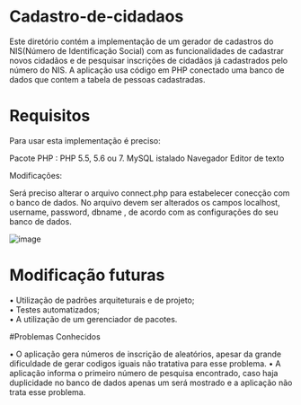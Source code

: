# Cadastro-de-cidadaos

Este diretório contém a implementação de um gerador de cadastros do NIS(Número de Identificação Social) com as funcionalidades de cadastrar novos cidadãos e de pesquisar inscrições de cidadãos já cadastrados pelo número do NIS.
A aplicação usa código em PHP conectado uma banco de dados que contem a tabela de pessoas cadastradas.

# Requisitos
Para usar esta implementação é preciso:

Pacote PHP : PHP 5.5, 5.6 ou 7.
MySQL istalado
Navegador
Editor de texto

Modificações:

Será preciso alterar o arquivo connect.php para estabelecer conecção com o banco de dados. No arquivo devem ser alterados os campos localhost, username, password, dbname , de
acordo com as configurações do seu banco de dados.

![image](https://user-images.githubusercontent.com/34312201/118130873-3b0bcd80-b3d4-11eb-8b70-12a34213038c.png)

# Modificação futuras

• Utilização de padrões arquiteturais e de projeto;  
• Testes automatizados;  
• A utilização de um gerenciador de pacotes.   

#Problemas Conhecidos

• O aplicação gera números de inscrição de aleatórios, apesar da grande dificuldade de gerar codigos iguais não tratativa para esse problema.
• A aplicação informa o primeiro número de pesquisa encontrado, caso haja duplicidade no banco de dados apenas um será mostrado e a aplicação 
não trata esse problema.

